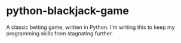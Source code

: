 # python-blackjack-game
A classic betting game, written in Python. I'm writing this to keep my programming skills from stagnating further.
